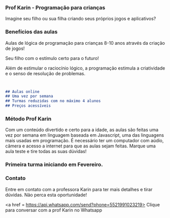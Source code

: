 ### Prof Karin - Programação para crianças

Imagine seu filho ou sua filha criando seus próprios jogos e aplicativos?


### Benefícios das aulas

Aulas de lógica de programação para crianças 8-10 anos através da criação de jogos!

Seu filho com o estímulo certo para o futuro!

Além de estimular o raciocínio lógico, a programação estimula a criatividade e o senso de resolução de problemas. 

```markdown


## Aulas online
## Uma vez por semana
## Turmas reduzidas com no máximo 4 alunos
## Preços acessíveis

```
### Método Prof Karin

Com um conteúdo divertido e certo para a idade, as aulas são feitas uma vez por semana em linguagem baseada em Javascript, uma das linguagens mais usadas em programação.
É necessário ter um computador com aúdio, câmera e acesso a internet para que as aulas sejam feitas. Marque uma aula teste e tire todas as suas dúvidas!

### Primeira turma iniciando em Fevereiro.

### Contato
Entre em contato com a professora Karin para ter mais detalhes e tirar dúvidas. Não perca esta oportunidade!

<a href = https://api.whatsapp.com/send?phone=5521991023219> Clique para conversar com a prof Karin no Whatsapp </a>


